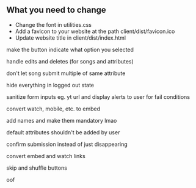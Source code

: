 ## What you need to change

- Change the font in utilities.css
- Add a favicon to your website at the path client/dist/favicon.ico
- Update website title in client/dist/index.html

make the button indicate what option you selected

handle edits and deletes (for songs and attributes)

don't let song submit multiple of same attribute

hide everything in logged out state

sanitize form inputs eg. yt url and display alerts to user for fail conditions

convert watch, mobile, etc. to embed

add names and make them mandatory lmao

default attributes shouldn't be added by user

confirm submission instead of just disappearing

convert embed and watch links

skip and shuffle buttons

oof